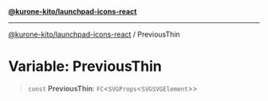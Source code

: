 [**@kurone-kito/launchpad-icons-react**](../README.md)

***

[@kurone-kito/launchpad-icons-react](../globals.md) / PreviousThin

# Variable: PreviousThin

> `const` **PreviousThin**: `FC`\<`SVGProps`\<`SVGSVGElement`\>\>
